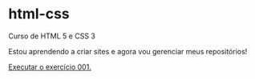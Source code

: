 # html-css
 Curso de HTML 5 e CSS 3

 Estou aprendendo a criar sites e agora vou gerenciar meus repositórios!

 <a href="https://heliooak.github.io/html-css/exercicios/ex001/index.html">Executar o exercício 001.</a>
